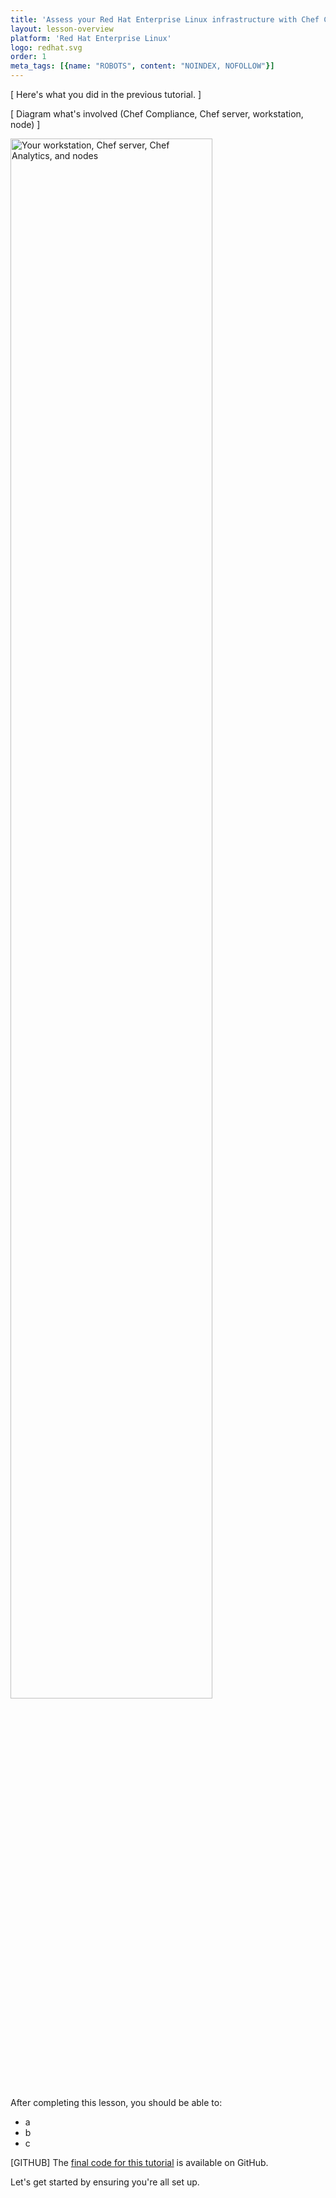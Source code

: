 ```yaml
---
title: 'Assess your Red Hat Enterprise Linux infrastructure with Chef Compliance'
layout: lesson-overview
platform: 'Red Hat Enterprise Linux'
logo: redhat.svg
order: 1
meta_tags: [{name: "ROBOTS", content: "NOINDEX, NOFOLLOW"}]
---
```

[
Here's what you did in the previous tutorial.
]

[
Diagram what's involved (Chef Compliance, Chef server, workstation, node)
]

<img src="/assets/images/networks/compliance-ssh-node.svg" style="width: 80%; box-shadow: none;" alt="Your workstation, Chef server, Chef Analytics, and nodes" />

After completing this lesson, you should be able to:

* a
* b
* c

[GITHUB] The [final code for this tutorial](https://github.com/learn-chef/ssh) is available on GitHub.

Let's get started by ensuring you're all set up.
